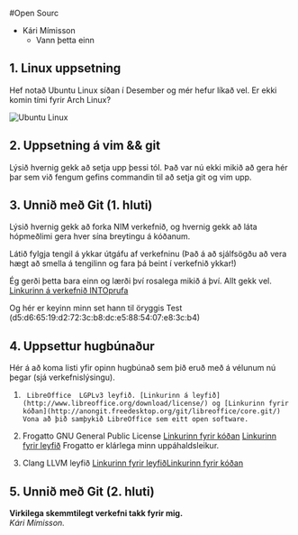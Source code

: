 #Open Sourc

* Kári Mímisson
  * Vann þetta einn

## 1. Linux uppsetning

Hef notað Ubuntu Linux síðan í Desember og mér hefur líkað vel. Er ekki komin
tími fyrir Arch Linux?

![Ubuntu Linux](http://s14.postimg.org/5jzroxzkh/picture_18.png)

## 2. Uppsetning á vim && git

Lýsið hvernig gekk að setja upp þessi tól.
Það var nú ekki mikið að gera hér þar sem við fengum gefins commandin til að
setja git og vim upp.

## 3. Unnið með Git (1. hluti)

Lýsið hvernig gekk að forka NIM verkefnið, og hvernig gekk að láta hópmeðlimi gera hver sína breytingu á kóðanum.

Látið fylgja tengil á ykkar útgáfu af verkefninu (Það á að sjálfsögðu að vera hægt að smella á tengilinn og fara þá beint í verkefnið ykkar!)

Ég gerði þetta bara einn og lærði því rosalega mikið á því. Allt gekk vel. 
[Linkurinn á verkefnið INTOprufa](https://github.com/kari14/INTOPrufa)

Og hér er keyinn minn set hann til öryggis
Test (d5:d6:65:19:d2:72:3c:b8:dc:e5:88:54:07:e8:3c:b4)  
## 4. Uppsettur hugbúnaður

Hér á að koma listi yfir opinn hugbúnað sem þið eruð með á vélunum nú þegar (sjá verkefnislýsingu).


1.  	LibreOffice  LGPLv3 leyfið. [Linkurinn á leyfið](http://www.libreoffice.org/download/license/) og [Linkurinn fyrir kóðan](http://anongit.freedesktop.org/git/libreoffice/core.git/) Vona að þið samþykið LibreOffice sem eitt open software.

2.	Frogatto GNU General Public License [Linkurinn fyrir kóðan](https://github.com/frogatto/frogatto) [Linkurinn fyrir leyfið](http://en.wikipedia.org/wiki/Frogatto_&_Friends) Frogatto er klárlega minn uppáhaldsleikur. 

3.	Clang LLVM leyfið [Linkurinn fyrir leyfið](http://clang.llvm.org/features.html)[Linkurinn fyrir kóðan](http://llvm.org/releases/download.html)
	

## 5. Unnið með Git (2. hluti)

**Virkilega skemmtilegt verkefni takk fyrir mig.**  
*Kári Mímisson.*
